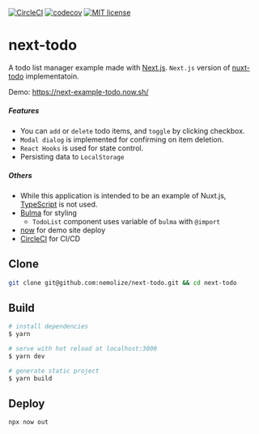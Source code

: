 [![CircleCI](https://circleci.com/gh/nemolize/next-todo/tree/master.svg?style=svg)](https://circleci.com/gh/nemolize/next-todo/tree/master)
[![codecov](https://codecov.io/gh/nemolize/next-todo/branch/master/graph/badge.svg)](https://codecov.io/gh/nemolize/next-todo)
[![MIT license](http://img.shields.io/badge/license-MIT-brightgreen.svg)](LICENSE)

# next-todo

A todo list manager example made with [Next.js](https://nextjs.org/).
`Next.js` version of [nuxt-todo](https://github.com/nemolize/nuxt-todo) implementatoin.

Demo:
https://next-example-todo.now.sh/

##### Features

- You can `add` or `delete` todo items, and `toggle` by clicking checkbox.
- `Modal dialog` is implemented for confirming on item deletion.
- `React Hooks` is used for state control.
- Persisting data to `LocalStorage`

##### Others

- While this application is intended to be an example of Nuxt.js, [TypeScript](https://www.typescriptlang.org/) is not used.
- [Bulma](http://bulma.io) for styling
  - `TodoList` component uses variable of `bulma` with `@import`
- [now](https://zeit.co/now) for demo site deploy
- [CircleCI](https://circleci.com) for CI/CD

## Clone

```bash
git clone git@github.com:nemolize/next-todo.git && cd next-todo
```

## Build

```bash
# install dependencies
$ yarn

# serve with hot reload at localhost:3000
$ yarn dev

# generate static project
$ yarn build
```

## Deploy

```bash
npx now out
```
